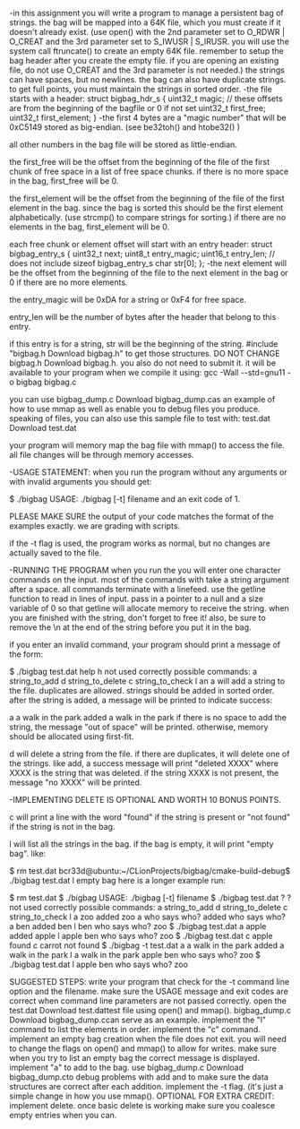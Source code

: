 -in this assignment you will write a program to manage a persistent bag of strings. the bag will be mapped into a 64K file, which you must create if it doesn't already exist. 
(use open() with the 2nd parameter set to O_RDWR | O_CREAT and the 3rd parameter set to S_IWUSR | S_IRUSR. 
you will use the system call ftruncate() to create an empty 64K file. remember to setup the bag header after you create the empty file. 
if you are opening an existing file, do not use O_CREAT and the 3rd parameter is not needed.) the strings can have spaces, 
but no newlines. the bag can also have duplicate strings. to get full points, 
you must maintain the strings in sorted order.
-the file starts with a header:
struct bigbag_hdr_s {
    uint32_t magic;
    // these offsets are from the beginning of the bagfile or 0 if not set
    uint32_t first_free;
    uint32_t first_element;
}
-the first 4 bytes are a "magic number" that will be 0xC5149 stored as big-endian. (see be32toh() and htobe32() )

all other numbers in the bag file will be stored as little-endian.

the first_free will be the offset from the beginning of the file of the first chunk of free space in a list of free space chunks. if there is no more space in the bag, first_free will be 0.

the first_element will be the offset from the beginning of the file of the first element in the bag. since the bag is sorted this should be the first element alphabetically. (use strcmp() to compare strings for sorting.) if there are no elements in the bag, first_element will be 0.

each free chunk or element offset will start with an entry header:
struct bigbag_entry_s {
    uint32_t next;
    uint8_t entry_magic;
    uint16_t entry_len; // does not include sizeof bigbag_entry_s
    char str[0];
};
-the next element will be the offset from the beginning of the file to the next element in the bag or 0 if there are no more elements.

the entry_magic will be 0xDA for a string or 0xF4 for free space.

entry_len will be the number of bytes after the header that belong to this entry.

if this entry is for a string, str will be the beginning of the string.
#include "bigbag.h  Download bigbag.h" to get those structures. DO NOT CHANGE bigbag.h  Download bigbag.h. you also do not need to submit it. it will be available to your program when we compile it using: gcc -Wall --std=gnu11 -o bigbag bigbag.c

you can use bigbag_dump.c  Download bigbag_dump.cas an example of how to use mmap as well as enable you to debug files you produce. speaking of files, you can also use this sample file to test with: test.dat Download test.dat

your program will memory map the bag file with mmap() to access the file. all file changes will be through memory accesses.

-USAGE STATEMENT:
when you run the program without any arguments or with invalid arguments you should get:

$ ./bigbag
USAGE: ./bigbag [-t] filename
and an exit code of 1.

PLEASE MAKE SURE the output of your code matches the format of the examples exactly. we are grading with scripts.

if the -t flag is used, the program works as normal, but no changes are actually saved to the file.

-RUNNING THE PROGRAM
when you run the you will enter one character commands on the input. most of the commands with take a string argument after a space. all commands terminate with a linefeed. use the getline function to read in lines of input. pass in a pointer to a null and a size variable of 0 so that getline will allocate memory to receive the string. when you are finished with the string, don't forget to free it! also, be sure to remove the \n at the end of the string before you put it in the bag.

if you enter an invalid command, your program should print a message of the form:

$ ./bigbag test.dat
help
h not used correctly
possible commands:
a string_to_add
d string_to_delete
c string_to_check
l
an a will add a string to the file. duplicates are allowed. strings should be added in sorted order. after the string is added, a message will be printed to indicate success:

a a walk in the park
added a walk in the park
if there is no space to add the string, the message "out of space" will be printed. otherwise, memory should be allocated using first-fit.

d will delete a string from the file. if there are duplicates, it will delete one of the strings. like add, a success message will print "deleted XXXX"  where XXXX is the string that was deleted. if the string XXXX is not present, the message "no XXXX" will be printed.

-IMPLEMENTING DELETE IS OPTIONAL AND WORTH 10 BONUS POINTS.

c will print a line with the word "found" if the string is present or "not found" if the string is not in the bag.

l will list all the strings in the bag. if the bag is empty, it will print "empty bag". like:

$ rm test.dat
bcr33d@ubuntu:~/CLionProjects/bigbag/cmake-build-debug$ ./bigbag test.dat
l
empty bag
here is a longer example run:

$ rm test.dat 
$ ./bigbag
USAGE: ./bigbag [-t] filename
$ ./bigbag test.dat
?
? not used correctly
possible commands:
a string_to_add
d string_to_delete
c string_to_check
l
a zoo
added zoo
a who says who?
added who says who?
a ben
added ben
l
ben
who says who?
zoo
$ ./bigbag test.dat
a apple
added apple
l
apple
ben
who says who?
zoo
$ ./bigbag test.dat
c apple
found
c carrot
not found
$ ./bigbag -t test.dat
a a walk in the park
added a walk in the park
l
a walk in the park
apple
ben
who says who?
zoo
$ ./bigbag test.dat
l
apple
ben
who says who?
zoo

SUGGESTED STEPS:
write your program that check for the -t command line option and the filename. make sure the USAGE message and exit codes are correct when command line parameters are not passed correctly.
open the test.dat  Download test.dattest file using open() and mmap(). bigbag_dump.c  Download bigbag_dump.ccan serve as an example.
implement the "l" command to list the elements in order.
implement the "c" command.
implement an empty bag creation when the file does not exit. you will need to change the flags on open() and mmap() to allow for writes.
make sure when you try to list an empty bag the correct message is displayed.
implement "a" to add to the bag.
use bigbag_dump.c  Download bigbag_dump.cto debug problems with add and to make sure the data structures are correct after each addition.
implement the -t flag. (it's just a simple change in how you use mmap().
OPTIONAL FOR EXTRA CREDIT: implement delete. once basic delete is working make sure you coalesce empty entries when you can.

